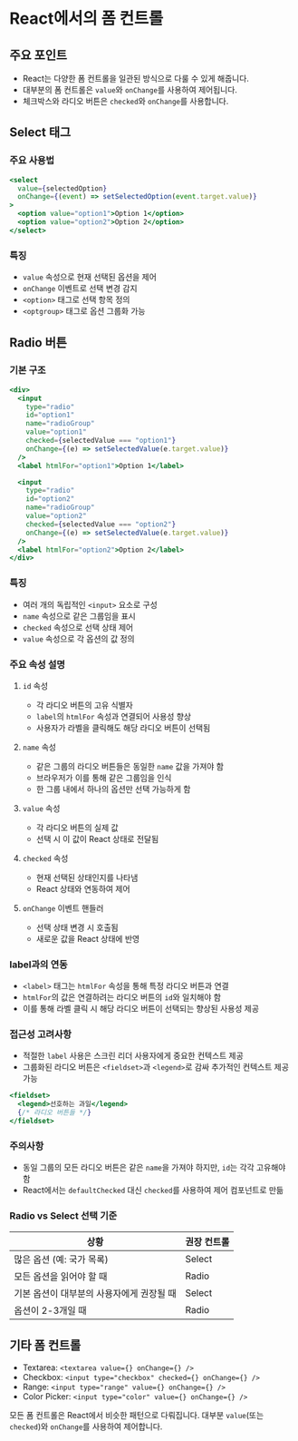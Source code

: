 # React에서의 폼 컨트롤

## 주요 포인트

- React는 다양한 폼 컨트롤을 일관된 방식으로 다룰 수 있게 해줍니다.
- 대부분의 폼 컨트롤은 `value`와 `onChange`를 사용하여 제어됩니다.
- 체크박스와 라디오 버튼은 `checked`와 `onChange`를 사용합니다.

## Select 태그

### 주요 사용법

```jsx
<select
  value={selectedOption}
  onChange={(event) => setSelectedOption(event.target.value)}
>
  <option value="option1">Option 1</option>
  <option value="option2">Option 2</option>
</select>
```

### 특징

- `value` 속성으로 현재 선택된 옵션을 제어
- `onChange` 이벤트로 선택 변경 감지
- `<option>` 태그로 선택 항목 정의
- `<optgroup>` 태그로 옵션 그룹화 가능

## Radio 버튼

### 기본 구조

```jsx
<div>
  <input
    type="radio"
    id="option1"
    name="radioGroup"
    value="option1"
    checked={selectedValue === "option1"}
    onChange={(e) => setSelectedValue(e.target.value)}
  />
  <label htmlFor="option1">Option 1</label>

  <input
    type="radio"
    id="option2"
    name="radioGroup"
    value="option2"
    checked={selectedValue === "option2"}
    onChange={(e) => setSelectedValue(e.target.value)}
  />
  <label htmlFor="option2">Option 2</label>
</div>
```

### 특징

- 여러 개의 독립적인 `<input>` 요소로 구성
- `name` 속성으로 같은 그룹임을 표시
- `checked` 속성으로 선택 상태 제어
- `value` 속성으로 각 옵션의 값 정의

### 주요 속성 설명

1. `id` 속성

   - 각 라디오 버튼의 고유 식별자
   - `label`의 `htmlFor` 속성과 연결되어 사용성 향상
   - 사용자가 라벨을 클릭해도 해당 라디오 버튼이 선택됨

2. `name` 속성

   - 같은 그룹의 라디오 버튼들은 동일한 `name` 값을 가져야 함
   - 브라우저가 이를 통해 같은 그룹임을 인식
   - 한 그룹 내에서 하나의 옵션만 선택 가능하게 함

3. `value` 속성

   - 각 라디오 버튼의 실제 값
   - 선택 시 이 값이 React 상태로 전달됨

4. `checked` 속성

   - 현재 선택된 상태인지를 나타냄
   - React 상태와 연동하여 제어

5. `onChange` 이벤트 핸들러
   - 선택 상태 변경 시 호출됨
   - 새로운 값을 React 상태에 반영

### label과의 연동

- `<label>` 태그는 `htmlFor` 속성을 통해 특정 라디오 버튼과 연결
- `htmlFor`의 값은 연결하려는 라디오 버튼의 `id`와 일치해야 함
- 이를 통해 라벨 클릭 시 해당 라디오 버튼이 선택되는 향상된 사용성 제공

### 접근성 고려사항

- 적절한 `label` 사용은 스크린 리더 사용자에게 중요한 컨텍스트 제공
- 그룹화된 라디오 버튼은 `<fieldset>`과 `<legend>`로 감싸 추가적인 컨텍스트 제공 가능

```jsx
<fieldset>
  <legend>선호하는 과일</legend>
  {/* 라디오 버튼들 */}
</fieldset>
```

### 주의사항

- 동일 그룹의 모든 라디오 버튼은 같은 `name`을 가져야 하지만, `id`는 각각 고유해야 함
- React에서는 `defaultChecked` 대신 `checked`를 사용하여 제어 컴포넌트로 만듦

### Radio vs Select 선택 기준

| 상황                                      | 권장 컨트롤 |
| ----------------------------------------- | ----------- |
| 많은 옵션 (예: 국가 목록)                 | Select      |
| 모든 옵션을 읽어야 할 때                  | Radio       |
| 기본 옵션이 대부분의 사용자에게 권장될 때 | Select      |
| 옵션이 2-3개일 때                         | Radio       |

## 기타 폼 컨트롤

- Textarea: `<textarea value={} onChange={} />`
- Checkbox: `<input type="checkbox" checked={} onChange={} />`
- Range: `<input type="range" value={} onChange={} />`
- Color Picker: `<input type="color" value={} onChange={} />`

모든 폼 컨트롤은 React에서 비슷한 패턴으로 다뤄집니다. 대부분 `value`(또는 `checked`)와 `onChange`를 사용하여 제어합니다.
